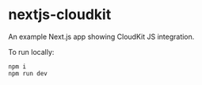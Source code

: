 # nextjs-cloudkit

An example Next.js app showing CloudKit JS integration.

To run locally:

```
npm i
npm run dev
```